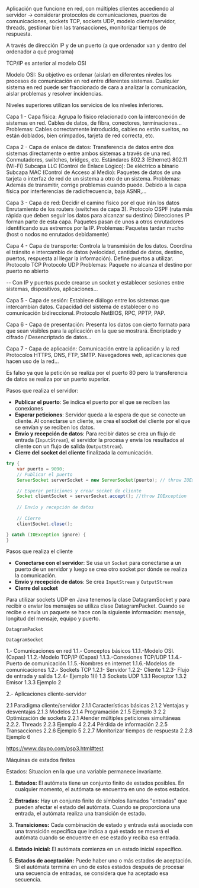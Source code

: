 

Aplicación que funcione en red, con múltiples clientes accediendo al servidor -> considerar protocolos de comunicaciones, puertos de comunicaciones, sockets TCP, sockets UDP, modelo cliente/servidor, threads, gestionar bien las transacciones, monitorizar tiempos de respuesta. 



A través de dirección IP y de un puerto (a que ordenador van y dentro del ordenador a qué programa)

TCP/IP es anterior al modelo OSI

Modelo OSI: Su objetivo es ordenar (aislar) en diferentes niveles los procesos de comunicación en red entre diferentes sistemas. Cualquier sistema en red puede ser fraccionado de cara a analizar la comunicación, aislar problemas y resolver incidencias.

Niveles superiores utilizan los servicios de los niveles inferiores.


Capa 1 - Capa física:  Agrupa lo físico relacionado con la interconexión de sistemas en red. Cables de datos, de fibra, conectores, terminaciones... 
Problemas: Cables correctamente introducido, cables no están sueltos, no están doblados, bien crimpados, tarjeta de red correcta, etc.

Capa 2 - Capa de enlace de datos: Transferencia de datos entre dos sistemas directamente o entre ambos sistemas a través de una red. Conmutadores, switches, bridges, etc. Estándares 802.3 (Ethernet) 802.11 (Wi-Fi)
Subcapa LLC (Control de Enlace Lógico): De eléctrico a binario
Subcapa MAC (Control de Acceso al Medio): Paquetes de datos de una tarjeta o interfaz de red de un sistema a otro de un sistema.
Problemas: Además de transmitir, corrige problemas cuando puede. Debido a la capa física por interferencias de radiofrecuencia, baja ASNR,... 

Capa 3 - Capa de red: Decidir el camino físico por el que irán los datos
Enrutamiento de los routers (switches de capa 3). Protocolo OSPF (ruta más rápida que deben seguir los datos para alcanzar su destino)
Direcciones IP forman parte de esta capa. Paquetes pasan de unos a otros enrutadores identificando sus extremos por la IP.
Problemas: Paquetes tardan mucho (host o nodos no enrutados debidamente)

Capa 4 - Capa de transporte: Controla la transmisión de los datos.  Coordina el tránsito e intercambio de datos (velocidad, cantidad de datos, destino, puertos, respuesta al llegar la información). Define puertos a utilizar. 
Protocolo TCP
Protocolo UDP
Problemas: Paquete no alcanza el destino por puerto no abierto

-- Con IP y puertos puede crearse un socket y establecer sesiones entre sistemas, dispositivos, aplicaciones...


Capa 5 - Capa de sesión: Establece diálogo entre los sistemas que intercambian datos. Capacidad del sistema de establecer o no comunicación bidireccional. 
Protocolo NetBIOS, RPC, PPTP, PAP.

Capa 6 - Capa de presentación: Presenta los datos con cierto formato para que sean visibles para la aplicación en la que se mostrará. 
Encriptado y cifrado / Desencriptado de datos... 

Capa 7 - Capa de aplicación: Comunicación entre la aplicación y la red
Protocolos HTTPS, DNS, FTP, SMTP.
Navegadores web, aplicaciones que hacen uso de la red...







Es falso ya que la petición se realiza por el puerto 80 pero la transferencia de datos se realiza por un puerto superior.

Pasos que realiza el servidor:
- **Publicar el puerto**:  Se indica el puerto por el que se reciben las conexiones
- **Esperar peticiones**: Servidor queda a la espera de que se conecte un cliente. Al conectarse un cliente, se crea el socket del cliente por el que se envían y se reciben los datos. 
- **Envío y recepción de datos**: Para recibir datos se crea un flujo de entrada (`InputStream`), el servidor la procesa y envía los resultados al cliente con un flujo de salida (`OutputStream`).
- **Cierre del socket del cliente** finalizada la comunicación.

```java
try {
	var puerto = 9090;
	// Publicar el puerto
	ServerSocket serverSocket = new ServerSocket(puerto); // throw IOException

	// Esperar peticiones y crear socket de cliente
	Socket clientSocket = serverSocket.accept(); //throw IOException
	
	// Envío y recepción de datos
	
	// Cierre
	clientSocket.close();

} catch (IOException ignore) {
}
```


Pasos que realiza el cliente
* **Conectarse con el servidor**: Se usa un `Socket` para conectarse a un puerto de un servidor y luego se crea otro socket por dónde se realiza la comunicación.
* **Envío y recepción de datos**: Se crea `InputStream` y `OutputStream`
* **Cierre del socket**




Para utilizar sockets UDP en Java tenemos la clase DatagramSocket y para recibir o enviar los mensajes se utiliza clase DatagramPacket. Cuando se recibe o envía un paquete se hace con la siguiente información: mensaje, longitud del mensaje, equipo y puerto.

`DatagramPacket`

`DatagramSocket`





1.- Comunicaciones en red
1.1.- Conceptos básicos
1.1.1.-Modelo OSI. (Capas)
1.1.2.-Modelo TCP/IP (Capas)
1.1.3.-Conexiones TCP/UDP
1.1.4.-Puerto de comunicación
1.1.5.-Nombres en internet
1.1.6.-Modelos de comunicaciones
1.2.- Sockets TCP
1.2.1- Servidor
1.2.2- Cliente
1.2.3- Flujo de entrada y salida
1.2.4- Ejemplo 1(I)
1.3 Sockets UDP
1.3.1 Receptor
1.3.2 Emisor
1.3.3 Ejemplo 2

2.- Aplicaciones cliente-servidor

2.1 Paradigma cliente/servidor
2.1.1 Características básicas
2.1.2 Ventajas y desventajas
2.1.3 Modelos
2.1.4 Programación
2.1.5 Ejemplo 3
2.2 Optimización de sockets
2.2.1 Atender múltiples peticiones simultáneas
2.2.2. Threads
2.2.3 Ejemplo 4
2.2.4 Pérdida de información
2.2.5 Transacciones
2.2.6 Ejemplo 5
2.2.7 Monitorizar tiempos de respuesta
2.2.8 Ejemplo 6

https://www.daypo.com/psp3.html#test


Máquinas de estados finitos

Estados: Situacion en la que una variable permanece invariante.

1. **Estados:** El autómata tiene un conjunto finito de estados posibles. En cualquier momento, el autómata se encuentra en uno de estos estados.
    
2. **Entradas:** Hay un conjunto finito de símbolos llamados "entradas" que pueden afectar el estado del autómata. Cuando se proporciona una entrada, el autómata realiza una transición de estado.
    
3. **Transiciones:** Cada combinación de estado y entrada está asociada con una transición específica que indica a qué estado se moverá el autómata cuando se encuentre en ese estado y reciba esa entrada.
    
4. **Estado inicial:** El autómata comienza en un estado inicial específico.
    
5. **Estados de aceptación:** Puede haber uno o más estados de aceptación. Si el autómata termina en uno de estos estados después de procesar una secuencia de entradas, se considera que ha aceptado esa secuencia.


